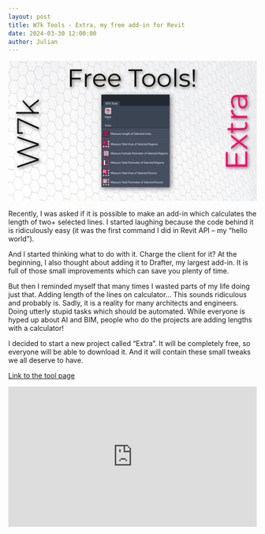 ```yaml
---
layout: post  
title: W7k Tools - Extra, my free add-in for Revit
date: 2024-03-30 12:00:00
author: Julian
---
```

![PostPage](/images/Tools/Extra/Extra_StronaGlowna.jpg)

<!--excerpt-->

 Recently, I was asked if it is possible to make an add-in which calculates the length of two+ selected lines. I started laughing because the code behind it is ridiculously easy (it was the first command I did in Revit API – my “hello world”). 
 
And I started thinking what to do with it. Charge the client for it? At the beginning, I also thought about adding it to Drafter, my largest add-in. It is full of those small improvements which can save you plenty of time.
 
But then I reminded myself that many times I wasted parts of my life doing just that. Adding length of the lines on calculator... This sounds ridiculous and probably is. Sadly, it is a reality for many architects and engineers. Doing utterly stupid tasks which should be automated. While everyone is hyped up about AI and BIM, people who do the projects are adding lengths with a calculator! 
 
I decided to start a new project called “Extra”. It will be completely free, so everyone will be able to download it. And it will contain these small tweaks we all deserve to have.

[Link to the tool page](https://w7k.pl/tools/extra/)

<div>
  <div style="position:relative;padding-top:56.25%;">
    <iframe src="https://www.youtube.com/embed/CiwseMDqrXc?si=zcMugAwDDi08m-iM" frameborder="0" allowfullscreen
      style="position:absolute;top:0;left:0;width:100%;height:100%;"></iframe>
  </div>
</div>
